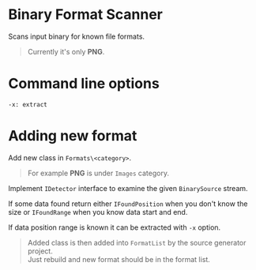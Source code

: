 # Binary Format Scanner

Scans input binary for known file formats.

> Currently it's only **PNG**.

# Command line options

```
-x: extract
```

# Adding new format

Add new class in ``Formats\<category>``.
> For example **PNG** is under ``Images`` category.

Implement ``IDetector`` interface to examine the given ``BinarySource`` stream.

If some data found return either ``IFoundPosition`` when you don't know the size or ``IFoundRange`` when you know data start and end.

If data position range is known it can be extracted with ``-x`` option.

> Added class is then added into ``FormatList`` by the source generator project.<br/>
> Just rebuild and new format should be in the format list.
